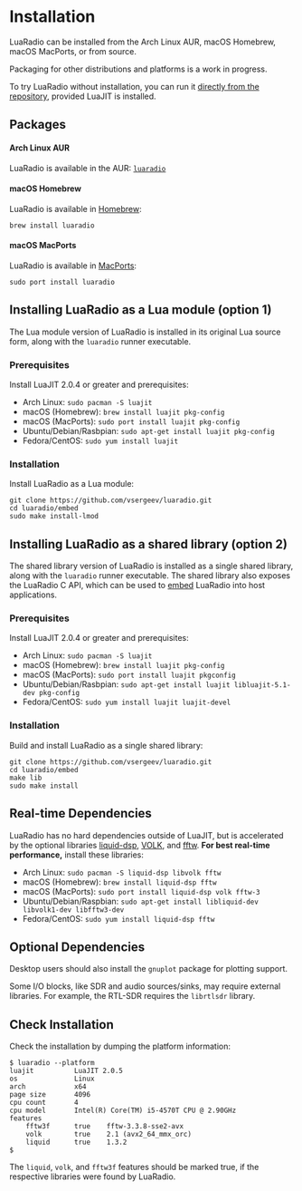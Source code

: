 # Installation

LuaRadio can be installed from the Arch Linux AUR, macOS Homebrew, macOS
MacPorts, or from source.

Packaging for other distributions and platforms is a work in progress.

To try LuaRadio without installation, you can run it [directly from the
repository](../README.md#quickstart), provided LuaJIT is installed.

## Packages

#### Arch Linux AUR

LuaRadio is available in the AUR: [`luaradio`](https://aur.archlinux.org/packages/luaradio)

#### macOS Homebrew

LuaRadio is available in [Homebrew](http://brew.sh/):

```
brew install luaradio
```

#### macOS MacPorts

LuaRadio is available in [MacPorts](https://www.macports.org/):

```
sudo port install luaradio
```

## Installing LuaRadio as a Lua module (option 1)

The Lua module version of LuaRadio is installed in its original Lua source
form, along with the `luaradio` runner executable.

### Prerequisites

Install LuaJIT 2.0.4 or greater and prerequisites:

* Arch Linux: `sudo pacman -S luajit`
* macOS (Homebrew): `brew install luajit pkg-config`
* macOS (MacPorts): `sudo port install luajit pkg-config`
* Ubuntu/Debian/Rasbpian: `sudo apt-get install luajit pkg-config`
* Fedora/CentOS: `sudo yum install luajit`

### Installation

Install LuaRadio as a Lua module:

```
git clone https://github.com/vsergeev/luaradio.git
cd luaradio/embed
sudo make install-lmod
```

## Installing LuaRadio as a shared library (option 2)

The shared library version of LuaRadio is installed as a single shared library,
along with the `luaradio` runner executable. The shared library also exposes
the LuaRadio C API, which can be used to [embed](4.embedding-luaradio.md)
LuaRadio into host applications.

### Prerequisites

Install LuaJIT 2.0.4 or greater and prerequisites:

* Arch Linux: `sudo pacman -S luajit`
* macOS (Homebrew): `brew install luajit pkg-config`
* macOS (MacPorts): `sudo port install luajit pkgconfig`
* Ubuntu/Debian/Rasbpian: `sudo apt-get install luajit libluajit-5.1-dev pkg-config`
* Fedora/CentOS: `sudo yum install luajit luajit-devel`

### Installation

Build and install LuaRadio as a single shared library:

```
git clone https://github.com/vsergeev/luaradio.git
cd luaradio/embed
make lib
sudo make install
```

## Real-time Dependencies

LuaRadio has no hard dependencies outside of LuaJIT, but is accelerated by the
optional libraries [liquid-dsp](https://github.com/jgaeddert/liquid-dsp),
[VOLK](http://libvolk.org/), and [fftw](http://www.fftw.org/). **For best
real-time performance,** install these libraries:

* Arch Linux: `sudo pacman -S liquid-dsp libvolk fftw`
* macOS (Homebrew): `brew install liquid-dsp fftw`
* macOS (MacPorts): `sudo port install liquid-dsp volk fftw-3`
* Ubuntu/Debian/Raspbian: `sudo apt-get install libliquid-dev libvolk1-dev libfftw3-dev`
* Fedora/CentOS: `sudo yum install liquid-dsp fftw`

## Optional Dependencies

Desktop users should also install the `gnuplot` package for plotting support.

Some I/O blocks, like SDR and audio sources/sinks, may require external
libraries. For example, the RTL-SDR requires the `librtlsdr` library.

## Check Installation

Check the installation by dumping the platform information:

```
$ luaradio --platform
luajit          LuaJIT 2.0.5
os              Linux
arch            x64
page size       4096
cpu count       4
cpu model       Intel(R) Core(TM) i5-4570T CPU @ 2.90GHz
features
    fftw3f      true    fftw-3.3.8-sse2-avx
    volk        true    2.1 (avx2_64_mmx_orc)
    liquid      true    1.3.2
$
```

The `liquid`, `volk`, and `fftw3f` features should be marked true, if the
respective libraries were found by LuaRadio.
